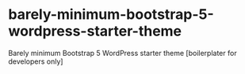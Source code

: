 # barely-minimum-bootstrap-5-wordpress-starter-theme
Barely minimum Bootstrap 5 WordPress starter theme [boilerplater for developers only] 
